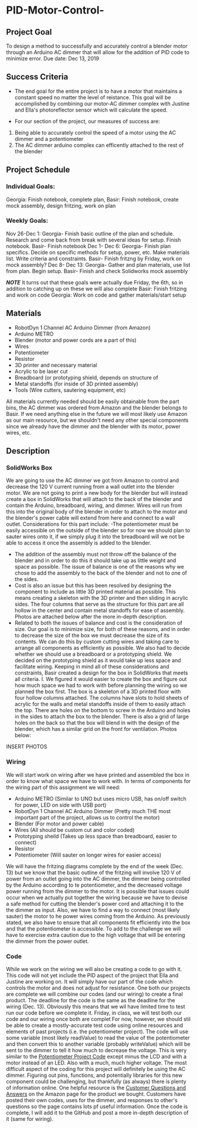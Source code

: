 # PID-Motor-Control-
## Project Goal
  To design a method to successfully and accurately control a blender motor through an Arduino AC dimmer that will allow for the addition of PID code to minimize error. Due date: Dec 13, 2019
## Success Criteria
- The end goal for the entire project is to have a motor that maintains a constant speed no matter the level of reistance. This goal will be accomplished by combining our motor-AC dimmer complex with Justine and Ella's photoreflector sensor which will calculate the speed. 

- For our section of the project, our measures of success are: 
1. Being able to accurately control the speed of a motor using the AC dimmer and a potentiometer
2. The AC dimmer arduino complex can efficently attached to the rest of the blender 

## Project Schedule 
 ### Individual Goals: 
 Georgia: Finish notebook, complete plan, 
 Basir: Finish notebook, create mock assembly, design fritzing, work on plan
 ### Weekly Goals:
Nov 26-Dec 1:
  Georgia- Finish basic outline of the plan and schedule. Research and come back from break with several ideas for setup. Finish notebook. 
  Basir- Finish notebook
Dec 1- Dec 6: 
  Georgia- Finish plan specifics. Decide on specific methods for setup, power, etc. Make materials list. Write criteria and constraints.
  Basir- Finish fritzng by Friday, work on mock assembly?
Dec 8- Dec 13:
  Georgia- Gather and plan materials, use list from plan. Begin setup. 
  Basir- Finish and check Solidworks mock assembly 
  
  ***NOTE*** It turns out that these goals were actually due Friday, the 6th, so in addition to catching up on these we will also complete 
  Basir: Finish fritzing and work on code 
  Georgia: Work on code and gather materials/start setup 
  
  ## Materials
  - RobotDyn 1 Channel AC Arduino Dimmer (from Amazon)
  - Arduino METRO 
  - Blender (motor and power cords are a part of this)
  - Wires 
  - Potentiometer 
  - Resistor
  - 3D printer and necessary material
  - Acrylic to be laser cut
  - Breadboard (or prototyping shield, depends on structure of 
  - Metal standoffs (for inside of 3D printed assembly)
  - Tools (Wire cutters, sautering equipment, etc)
  
  All materials currently needed should be easily obtainable from the part bins, the AC dimmer was ordered from Amazon and the blender belongs to Basir. If we need anything else in the future we will most likely use Amazon as our main resource, but we shouldn't need any other special components since we already have the dimmer and the blender with its motor, power wires, etc. 
  
  ## Description
   ### SolidWorks Box
  We are going to use the AC dimmer we got from Amazon to control and decrease the 120 V current running from a wall outlet into the blender motor. We are not going to print a new body for the blender but will instead create a box in SolidWorks that will attach to the back of the blender and contain the Arduino, breadboard, wiring, and dimmer. Wires will run from this into the original body of the blender in order to attach to the motor and the blender's power cable will extend from here and connect to a wall outlet. Considerations for this part include:
  -The potentiometer must be easily accessible on the outside of the blender so for now we should plan to sauter wires onto it, if we simply plug it into the breadboard will we not be able to access it once the assembly is added to the blender.
  - The addition of the assembly must not throw off the balance of the blender and in order to do this it should take up as little weight and space as possible. The issue of balance is one of the reasons why we chose to add the assembly to the back of the blender and not to one of the sides.
  - Cost is also an issue but this has been resolved by designing the component to include as little 3D printed material as possible. This means creating a skeleton with the 3D printer and then sliding in acrylic sides. The four columns that serve as the structure for this part are all hollow in the center and contain metal standoffs for ease of assembly. Photos are attached below after the more in-depth description.
  - Related to both the issues of balance and cost is the consideration of size. Our goal is to minimize size, for both of these reasons, and in order to decrease the size of the box we must decrease the size of its contents. We can do this by custom cutting wires and taking care to arrange all components as efficiently as possible. We also had to decide whether we should use a breadboard or a prototyping shield. We decided on the prototyping shield as it would take up less space and facilitate wiring. 
  Keeping in mind all of these considerations and constraints, Basir created a design for the box in SolidWorks that meets all criteria. I. We figured it would easier to create the box and figure out how much space we had to work with before planning the wiring so we planned the box first. The box is a skeleton of a 3D printed floor with four hollow columns attached. The columns have slots to hold sheets of acrylic for the walls and metal standoffs inside of them to easily attach the top. There are holes on the bottom to screw in the Arduino and holes in the sides to attach the box to the blender. There is also a grid of large holes on the back so that the box will blend in with the design of the blender, which has a similar grid on the front for ventilation. Photos below:
 
INSERT PHOTOS
  
   ### Wiring
   
   We will start work on wiring after we have printed and assembled the box in order to know what space we have to work with. In terms of components for the wiring part of this assignment we will need:
  
   - Arduino METRO (Similar to UNO but uses micro USB, has on/off switch for power, LED on side with USB port)
   - RobotDyn 1 Channel AC Arduino Dimmer (Pretty much THE most important part of the project, allows us to control the motor)
   - Blender (For motor and power cable)
   - Wires (All should be custom cut and color coded)
   - Prototyping sheild (Takes up less space than breadboard, easier to connect)
   - Resistor
   - Potentiometer (Will sauter on longer wires for easier access)
   
   We will have the fritzing diagrams complete by the end of the week (Dec. 13) but we know that the basic outline of the fritzing will involve 120 V of power from an outlet going into the AC dimmer, the dimmer being controlled by the Arduino according to te potentiometer, and the decreased voltage power running from the dimmer to the motor. It is possible that issues could occur when we actually put together the wiring because we have to devise a safe method for cutting the blender's power cord and attaching it to the the dimmer as input. Also, we have to find a way to connect (most likely sauter) the motor to he power wires coming from the Arduino. As previously stated, we also have to ensure that all components fit efficiently into the box and that the potentiometer is accessible. To add to the challenge we will have to exercise extra caution due to the high voltage that will be entering the dimmer from the power outlet.   
   
   ### Code
   While we work on the wiring we will also be creating a code to go with it. This code will not yet include the PID aspect of the project that Ella and Justine are working on. It will simply have our part of the code which controls the motor and does not adjust for resistance. One both our projects are complete we will combine our codes (and our wiring) to create a final product. The deadline for the code is the same as the deadline for the wiring (Dec. 13). Obviously this means that we wil have limited time to test run our code before we complete it. Friday, in class, we will test both our code and our wiring once both are complet For now, however, we should stil be able to create a mostly-accurate test code using online resources and elements of past projects (i.e. the potentiometer project).
   The code will use some variable (most likely readValue) to read the value of the potentiometer and then convert this to another variable (probably writeValue) which will be sent to the dimmer to tell it how much to decrease the voltage. This is very similar to the [Potentiometer Project Code](https://github.com/gwyatt40/Intermediate-Arduino/blob/master/Potentiometer/potentiometer1.ino) except minus the LCD and with a motor instead of an LED. Also with a much, much higher voltage.
   The most difficult aspect of the coding for this project will definitely be using the AC dimmer. Figuring out pins, functions, and potentially libraries for this new component could be challenging, but thankfully (as always) there is plenty of information online. One helpful resource is the [Customer Questions and Answers](https://www.amazon.com/RobotDyn-controller-control-Arduino-Raspberry/dp/B072K9P7KH/ref=sr_1_1_sspa?hvadid=77721769478724&hvbmt=be&hvdev=c&hvqmt=e&keywords=ac%2Bdimmer%2Barduino&qid=1576082989&sr=8-1-spons&spLa=ZW5jcnlwdGVkUXVhbGlmaWVyPUEzQVRGVFJBSzE1UkEwJmVuY3J5cHRlZElkPUEwNTA5NDQ1MjIxRFpaNk1LTTFMNyZlbmNyeXB0ZWRBZElkPUEwNjQ0NjQ2MTFMMTEyMDdRMTQwNyZ3aWRnZXROYW1lPXNwX2F0ZiZhY3Rpb249Y2xpY2tSZWRpcmVjdCZkb05vdExvZ0NsaWNrPXRydWU&th=1) on the Amazon page for the product we bought. Customers have posted their own codes, uses for the dimmer, and responses to other's questions so the page contains lots pf useful information. Once the code is complete, I will add it to the GitHub and post a more in-depth description of it (same for wiring).
  
  
  
 
  
